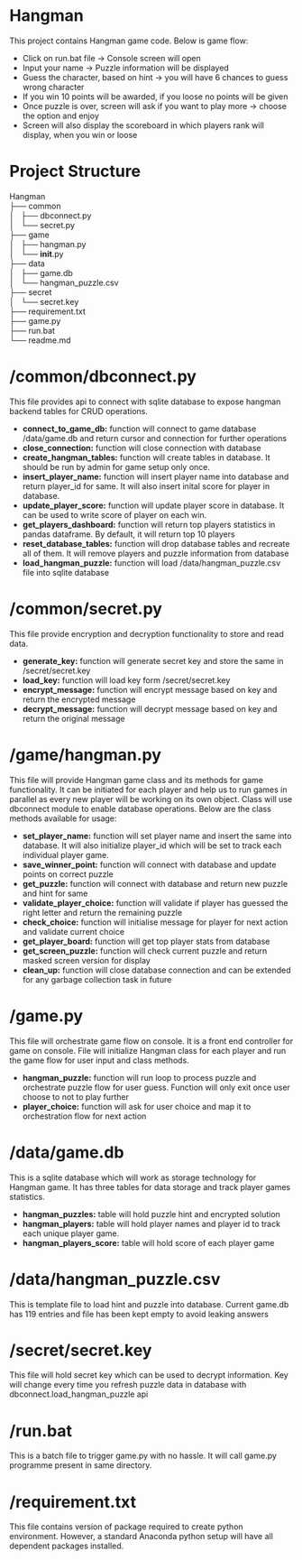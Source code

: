 # Hangman
This project contains Hangman game code. Below is game flow:
- Click on run.bat file -> Console screen will open
- Input your name -> Puzzle information will be displayed
- Guess the character, based on hint -> you will have 6 chances to guess wrong character
- If you win 10 points will be awarded, if you loose no points will be given
- Once puzzle is over, screen will ask if you want to play more -> choose the option and enjoy
- Screen will also display the scoreboard in which players rank will display, when you win or loose

# Project Structure
Hangman<br>
   ├── common<br>
   │   ├── dbconnect.py<br>
   │   └── secret.py<br>
   ├── game<br>
   │   ├── hangman.py<br>
   │   └── __init__.py<br>
   ├── data<br>
   │   ├── game.db<br>
   │   └── hangman_puzzle.csv<br>
   ├── secret<br>
   │   └── secret.key<br>
   ├── requirement.txt<br>
   ├── game.py<br>
   ├── run.bat<br>
   └── readme.md<br>
   
 # /common/dbconnect.py
 This file provides api to connect with sqlite database to expose hangman backend tables for CRUD operations.
 - <b>connect_to_game_db:</b> function will connect to game database /data/game.db and return cursor and connection for further operations
 - <b>close_connection:</b> function will close connection with database
 - <b>create_hangman_tables:</b> function will create tables in database. It should be run by admin for game setup only once.
 - <b>insert_player_name:</b> function will insert player name into database and return player_id for same. It will also insert inital score for player in database.
 - <b>update_player_score:</b> function will update player score in database. It can be used to write score of player on each win.
 - <b>get_players_dashboard:</b> function will return top players statistics in pandas dataframe. By default, it will return top 10 players
 - <b>reset_database_tables:</b> function will drop database tables and recreate all of them. It will remove players and puzzle information from database
 - <b>load_hangman_puzzle:</b> function will load /data/hangman_puzzle.csv file into sqlite database
 
 # /common/secret.py
 This file provide encryption and decryption functionality to store and read data.
 - <b>generate_key:</b> function will generate secret key and store the same in /secret/secret.key
 - <b>load_key:</b> function will load key form /secret/secret.key
 - <b>encrypt_message:</b> function will encrypt message based on key and return the encrypted message
 - <b>decrypt_message:</b> function will decrypt message based on key and return the original message
 
 # /game/hangman.py
 This file will provide Hangman game class and its methods for game functionality. It can be initiated for each player and help us to run games in parallel as every new player will be working on its own object.
 Class will use dbconnect module to enable database operations. Below are the class methods available for usage:
 - <b>set_player_name:</b> function will set player name and insert the same into database. It will also initialize player_id which will be set to track each individual player game.
 - <b>__save_winner_point__:</b> function will connect with database and update points on correct puzzle
 - <b>get_puzzle:</b> function will connect with database and return new puzzle and hint for same
 - <b>__validate_player_choice__:</b> function will validate if player has guessed the right letter and return the remaining puzzle 
 - <b>check_choice:</b> function will initialise message for player for next action and validate current choice
 - <b>get_player_board:</b> function will get top player stats from database
 - <b>__get_screen_puzzle__:</b> function will check current puzzle and return masked screen version for display
 - <b>clean_up:</b> function will close database connection and can be extended for any garbage collection task in future
 
 # /game.py
 This file will orchestrate game flow on console. It is a front end controller for game on console. 
 File will initialize Hangman class for each player and run the game flow for user input and class methods.
 - <b>hangman_puzzle:</b> function will run loop to process puzzle and orchestrate puzzle flow for user guess. Function will only exit once user choose to not to play further
 - <b>player_choice:</b> function will ask for user choice and map it to orchestration flow for next action
 
 # /data/game.db
 This is a sqlite database which will work as storage technology for Hangman game. It has three tables for data storage and track player games statistics.
 - <b>hangman_puzzles:</b> table will hold puzzle hint and encrypted solution
 - <b>hangman_players:</b> table will hold player names and player id to track each unique player game.
 - <b>hangman_players_score:</b> table will hold score of each player game
 
 # /data/hangman_puzzle.csv
 This is template file to load hint and puzzle into database. Current game.db has 119 entries and file has been kept empty to avoid leaking answers
 
 # /secret/secret.key
 This file will hold secret key which can be used to decrypt information. Key will change every time you refresh puzzle data in database with dbconnect.load_hangman_puzzle api

# /run.bat
This is a batch file to trigger game.py with no hassle. It will call game.py programme present in same directory.

# /requirement.txt
This file contains version of package required to create python environment. However, a standard Anaconda python setup will have all dependent packages installed.
 

